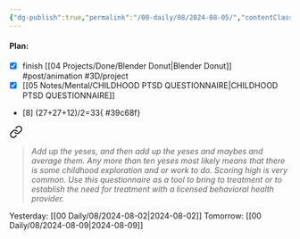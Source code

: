 ```yaml
---
{"dg-publish":true,"permalink":"/00-daily/08/2024-08-05/","contentClasses":"daily Monday page-white","noteIcon":"","created":"2025-01-21T01:20:16.246+10:00","updated":"2025-01-21T15:25:26.576+10:00"}
---
```


#### Plan:
- [x] finish [[04 Projects/Done/Blender Donut\|Blender Donut]] #post/animation  #3D/project
- [x] [[05 Notes/Mental/CHILDHOOD PTSD QUESTIONNAIRE\|CHILDHOOD PTSD QUESTIONNAIRE]]
- [8] (27+27+12)/2=33{ #39c68f}


> 
<div class="transclusion internal-embed is-loaded"><a class="markdown-embed-link" href="/05-notes/mental/childhood-ptsd-questionnaire/#cf8fbc" aria-label="Open link"><svg xmlns="http://www.w3.org/2000/svg" width="24" height="24" viewBox="0 0 24 24" fill="none" stroke="currentColor" stroke-width="2" stroke-linecap="round" stroke-linejoin="round" class="svg-icon lucide-link"><path d="M10 13a5 5 0 0 0 7.54.54l3-3a5 5 0 0 0-7.07-7.07l-1.72 1.71"></path><path d="M14 11a5 5 0 0 0-7.54-.54l-3 3a5 5 0 0 0 7.07 7.07l1.71-1.71"></path></svg></a><div class="markdown-embed">



> *Add up the yeses, and then add up the yeses and maybes and average them.*
*Any more than ten yeses most likely means that there is some childhood exploration and or work to do. Scoring high is very common.*
*Use this questionnaire as a tool to bring to treatment or to establish the need for treatment with a licensed behavioral health provider.*


</div></div>


Yesterday: [[00 Daily/08/2024-08-02\|2024-08-02]]
Tomorrow: [[00 Daily/08/2024-08-09\|2024-08-09]]